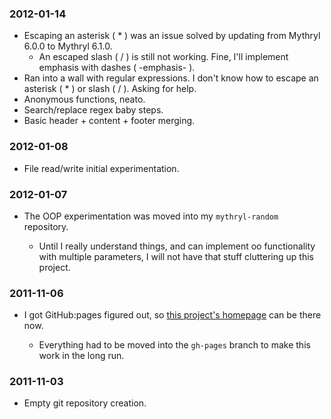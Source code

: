### 2012-01-14

  - Escaping an asterisk ( * ) was an issue solved by updating from Mythryl 6.0.0 to Mythryl 6.1.0.
    - An escaped slash ( / ) is still not working.  Fine, I'll implement emphasis with dashes ( -emphasis- ).
  - Ran into a wall with regular expressions.  I don't know how to escape an asterisk ( * ) or slash ( / ).  Asking for help.
  - Anonymous functions, neato.
  - Search/replace regex baby steps.
  - Basic header + content + footer merging.


### 2012-01-08

  - File read/write initial experimentation.


### 2012-01-07

  - The OOP experimentation was moved into my `mythryl-random` repository.

    - Until I really understand things, and can implement oo functionality with multiple parameters, I will not have that stuff cluttering up this project.


### 2011-11-06

  - I got GitHub:pages figured out, so [this project's homepage](http://spiralofhope.github.com/mythryl-compiled-website/index.html) can be there now.

    - Everything had to be moved into the `gh-pages` branch to make this work in the long run.


### 2011-11-03

  - Empty git repository creation.

